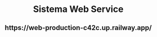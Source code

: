 




<h1 align="center"> Sistema Web Service </h1>

<h2 align="center">  https://web-production-c42c.up.railway.app/ </h2>


  
